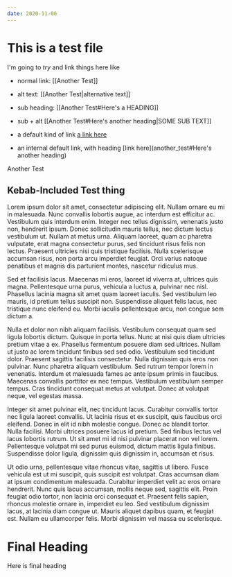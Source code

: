 ```yaml
---
date: 2020-11-06
---
```


# This is a test file
I'm going to *try* and link things here like 
- normal link: [[Another Test]]
- alt text: [[Another Test|alternative text]]
- sub heading: [[Another Test#Here's a HEADING]]
- sub + alt [[Another Test#Here's another heading|SOME SUB TEXT]]

- a default kind of link [a link here](http://google.com/)
- an internal default link, with heading [link here](another_test#Here's another heading)

<Link to="/another_test">Another Test</Link>


## Kebab-Included Test thing

Lorem ipsum dolor sit amet, consectetur adipiscing elit. Nullam ornare eu mi in malesuada. Nunc convallis lobortis augue, ac interdum est efficitur ac. Vestibulum quis interdum enim. Integer nec tellus dignissim, venenatis justo non, hendrerit ipsum. Donec sollicitudin mauris tellus, nec dictum lectus vestibulum ut. Nullam at metus urna. Aliquam laoreet, quam ac pharetra vulputate, erat magna consectetur purus, sed tincidunt risus felis non lectus. Praesent ultricies nisi quis tristique facilisis. Nulla scelerisque accumsan risus, non porta arcu imperdiet feugiat. Orci varius natoque penatibus et magnis dis parturient montes, nascetur ridiculus mus.

Sed et facilisis lacus. Maecenas mi eros, laoreet id viverra at, ultrices quis magna. Pellentesque urna purus, vehicula a luctus a, pulvinar nec nisl. Phasellus lacinia magna sit amet quam laoreet iaculis. Sed vestibulum leo mauris, id pretium tellus suscipit non. Suspendisse aliquet felis lacus, nec tristique nunc eleifend eu. Morbi iaculis pellentesque arcu, non congue sem dictum a.

Nulla et dolor non nibh aliquam facilisis. Vestibulum consequat quam sed ligula lobortis dictum. Quisque in porta tellus. Nunc at nisi quis diam ultricies pretium vitae a ex. Phasellus fermentum posuere diam sed ultrices. Nullam ut justo ac lorem tincidunt finibus sed sed odio. Vestibulum sed tincidunt dolor. Praesent sagittis facilisis consectetur. Nulla dignissim quis eros non pulvinar. Nunc pharetra aliquam vestibulum. Sed rutrum tempor lorem in venenatis. Interdum et malesuada fames ac ante ipsum primis in faucibus. Maecenas convallis porttitor ex nec tempus. Vestibulum vestibulum semper tempus. Cras tincidunt consequat metus at volutpat. Donec at volutpat neque, vel egestas massa.

Integer sit amet pulvinar elit, nec tincidunt lacus. Curabitur convallis tortor nec ligula laoreet convallis. Ut lacinia risus et ex suscipit, quis faucibus orci eleifend. Donec in elit id nibh molestie congue. Donec ac blandit tortor. Nulla facilisi. Morbi ultrices posuere lacus id pretium. Sed finibus lectus vel lacus lobortis rutrum. Ut sit amet mi id nisi pulvinar placerat non vel lorem. Pellentesque volutpat mi sed purus euismod, dictum mattis ligula finibus. Suspendisse dolor ligula, dignissim quis dignissim in, accumsan et risus.

Ut odio urna, pellentesque vitae rhoncus vitae, sagittis ut libero. Fusce vehicula est ut mi suscipit, quis suscipit est volutpat. Cras accumsan diam at ipsum condimentum malesuada. Curabitur imperdiet velit ac eros ornare hendrerit. Nunc quis lacus accumsan, mollis neque sed, sagittis elit. Proin feugiat odio tortor, non lacinia orci consequat et. Praesent felis sapien, rhoncus molestie ornare in, imperdiet eu leo. Sed vestibulum dignissim lacus, at lacinia diam congue ut. Mauris aliquet dapibus quam, et feugiat est. Nullam eu ullamcorper felis. Morbi dignissim vel massa eu scelerisque.

# Final Heading
Here is final heading